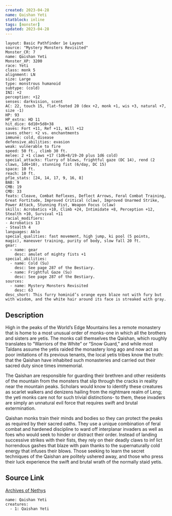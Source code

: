 ```yaml
---
created: 2023-04-28
name: Qaishan Yeti
statblock: inline
tags: [monster]
updated: 2023-04-28
---
```

```statblock
layout: Basic Pathfinder 1e Layout
source: "Mystery Monsters Revisited"
Monster_CR: 7
name: Qaishan Yeti
Monster_XP: 3200
race: Yeti
class: monk 5
alignment: LN
size: Large
type: monstrous humanoid
subtype: (cold)
INI: +2
perception: +12
senses: darkvision, scent
AC: 22, touch 15, flat-footed 20 (dex +2, monk +1, wis +3, natural +7, size -1)
HP: 93
HP_extra: HD 11
hit_dice: 6d10+5d8+38
saves: Fort +11, Ref +11, Will +12
saves_other: +2 vs. enchantments
immune: cold, disease
defensive_abilities: evasion
weak: vulnerable to fire
speed: 50 ft., climb 30 ft.
melee: 2 +1 claws +17 (1d6+8/19-20 plus 1d6 cold)
special_attacks: flurry of blows, frightful gaze (DC 14), rend (2 claws, 1d6+10), stunning fist (6/day, DC 15)
space: 10 ft.
reach: 10 ft.
pf1e_stats: [24, 14, 17, 9, 16, 8]
BAB: 9
CMB: 19
CMD: 33
feats: Cleave, Combat Reflexes, Deflect Arrows, Feral Combat Training, Great Fortitude, Improved Critical (claw), Improved Unarmed Strike, Power Attack, Stunning Fist, Weapon Focus (claw)
skills: Acrobatics +10, Climb +24, Intimidate +8, Perception +12, Stealth +10, Survival +11
racial_modifiers:
- Acrobatics 13
- Stealth 4
languages: Aklo
special_qualities: fast movement, high jump, ki pool (5 points, magic), maneuver training, purity of body, slow fall 20 ft.
gear:
  - name: gear
    desc: amulet of mighty fists +1
special_abilities:
  - name: Cold (Su)
    desc: See page 287 of the Bestiary.
  - name: Frightful Gaze (Su)
    desc: See page 287 of the Bestiary.
sources:
  - name: Mystery Monsters Revisited
    desc: 63
desc_short: This furry hominid’s orange eyes blaze not with fury but with wisdom, and the white hair around its face is streaked with gray.
```
## Description
High in the peaks of the World’s Edge Mountains lies a remote monastery that is home to a most unusual order of monks-one in which all the brothers and sisters are yetis. The monks call themselves the Qaishan, which roughly translates to “Warriors of the White” or “Snow Guard,” and while most Taldans assume the yetis raided the monastery long ago and now act as poor imitations of its previous tenants, the local yetis tribes know the truth: that the Qaishan have inhabited such monasteries and carried out their sacred duty since times immemorial.

The Qaishan are responsible for guarding their brethren and other residents of the mountain from the monsters that slip through the cracks in reality near the mountain peaks. Scholars would know to identify these creatures as scarlet walkers and denizens hailing from the nightmare realm of Leng; the yeti monks care not for such trivial distinctions- to them, these invaders are simply an unnatural evil force that requires swift and brutal extermination.

Qaishan monks train their minds and bodies so they can protect the peaks as required by their sacred oaths. They use a unique combination of feral combat and hardened discipline to ward off interplanar invaders as well as foes who would seek to hinder or distract their order. Instead of landing successive strikes with their fists, they rely on their deadly claws to inf lict horrendous gashes that blaze with pain thanks to the supernaturally cold energy that infuses their blows. Those seeking to learn the secret techniques of the Qaishan are politely ushered away, and those who press their luck experience the swift and brutal wrath of the normally staid yetis.
## Source Link
[Archives of Nethys](https://aonprd.com/MonsterDisplay.aspx?ItemName=Qaishan%20Yeti)
```encounter-table
name: Qaishan Yeti
creatures:
  - 1: Qaishan Yeti
```
